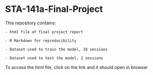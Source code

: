 # STA-141a-Final-Project
This repository contains:
    
    - html file of final project report
    
    - R Markdown for reproducibility
    
    - Dataset used to train the model, 18 sessions 
    
    - Dataset used to test the model, 2 sessions
    
To access the html file, click on the link and it should open in browser
